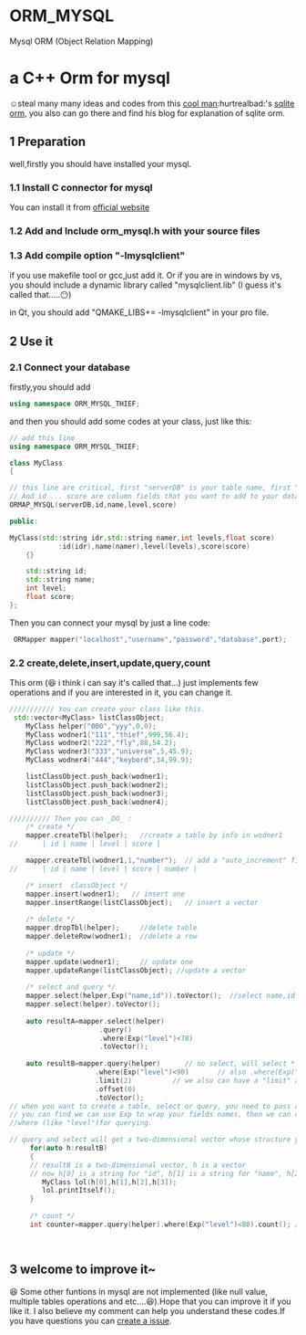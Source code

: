 # ORM_MYSQL
Mysql ORM (Object Relation Mapping)

# a C++ Orm for mysql #
:relaxed:steal many many ideas and codes from this [cool man](https://github.com/BOT-Man-JL/ ):hurtrealbad:'s [sqlite orm](https://github.com/BOT-Man-JL/ORM-Lite), you also can go there and find his blog for explanation of sqlite orm.

## 1 Preparation  ##
well,firstly you should have installed your mysql.

### 1.1 Install C connector for mysql  ###
You can install it from [ official website](https://dev.mysql.com/downloads/connector/c/) 

### 1.2 Add and Include orm_mysql.h with your source files ###

### 1.3 Add compile option "-lmysqlclient" ###
if you use makefile tool or gcc,just add it. Or if you are in windows by vs, you should include a dynamic library called "mysqlclient.lib" (I guess it's called that.....:no_mouth:)

in Qt, you should add "QMAKE_LIBS+= -lmysqlclient" in your pro file.


## 2 Use it  ##
### 2.1 Connect your database ###
firstly,you should add

```C++
using namespace ORM_MYSQL_THIEF;
```
and then you should add some codes at your class, just like this:

```C++
// add this line 
using namespace ORM_MYSQL_THIEF;

class MyClass
{

// this line are critical, first "serverDB" is your table name, first "id" will be your primary key if you don't want to pass another primary key.
// And id ... score are column fields that you want to add to your database
ORMAP_MYSQL(serverDB,id,name,level,score)

public:

MyClass(std::string idr,std::string namer,int levels,float score)
            :id(idr),name(namer),level(levels),score(score)
    {}

    std::string id;
    std::string name;
    int level;
    float score;
};
```

Then you can connect your mysql by just a line code:

```C++
 ORMapper mapper("localhost","username","password","database",port);
```



### 2.2 create,delete,insert,update,query,count ###
This orm (:laughing: i think i can say it's called that...) just implements few operations and if you are interested in it, you can change it.

```c++
/////////// You can create your class like this.
 std::vector<MyClass> listClassObject;
    MyClass helper("000","yyy",0,0);
    MyClass wodner1("111","thief",999,56.4);
    MyClass wodner2("222","fly",88,54.2);
    MyClass wodner3("333","universe",5,45.9);
    MyClass wodner4("444","keybord",34,99.9);

    listClassObject.push_back(wodner1);
    listClassObject.push_back(wodner2);
    listClassObject.push_back(wodner3);
    listClassObject.push_back(wodner4);

////////// Then you can _DO_ :
    /* create */
    mapper.createTbl(helper);   //create a table by info in wodner1
//      | id | name | level | score |

    mapper.createTbl(wodner1,1,"number");  // add a "auto_increment" field "number" to your table
//      | id | name | level | score | number |   

    /* insert  classObject */
    mapper.insert(wodner1);   // insert one 
    mapper.insertRange(listClassObject);   // insert a vector
        
    /* delete */
    mapper.dropTbl(helper);     //delete table
    mapper.deleteRow(wodner1);  //delete a row
    
    /* update */
    mapper.update(wodner1);     // update one 
    mapper.updateRange(listClassObject); //update a vector
    
    /* select and query */
    mapper.select(helper,Exp("name,id")).toVector();  //select name,id 
    mapper.select(helper).toVector();
        
    auto resultA=mapper.select(helper) 
                      .query()
                      .where(Exp("level")<78)
                      .toVector();
                      
    auto resultB=mapper.query(helper)      // no select, will select *
                     .where(Exp("level")<90)       // also .where(Exp("name")=="thief")
                     .limit(2)          // we also can have a "limit" and "offset" operation
                     .offset(0)
                     .toVector();
// when you want to create a table, select or query, you need to pass a "helper" classObject.
// you can find we can use Exp to wrap your fields names, then we can create select fields (like "name,id")
//where (like "level")for querying.

// query and select will get a two-dimensional vector whose structure you can get value like this:
     for(auto h:resultB)
     {
     // resultB is a two-dimensional vector, h is a vector
     // now h[0] is a string for "id", h[1] is a string for "name", h[2] is a int for "level", h[3] is a float for "score"
        MyClass lol(h[0],h[1],h[2],h[3]);
        lol.printItself();
     }
        
     /* count */
     int counter=mapper.query(helper).where(Exp("level")<88).count(); // return a number for your query

    
```

## 3  welcome to improve it~ ##
:laughing: Some other funtions in mysql are not implemented (like null value, multiple tables operations and etc....:laughing:).Hope that you can improve it if you like it. I also believe my comment can help you understand these codes.If you have questions you can [create a issue](https://github.com/thiefuniverse/ORM_MYSQL/issues).
